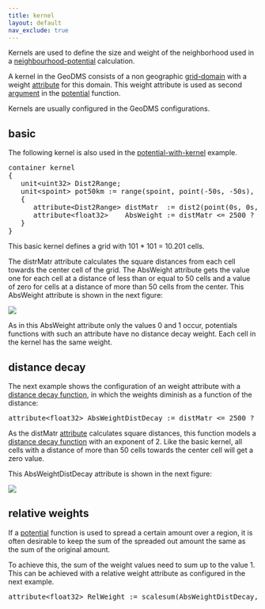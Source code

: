 ```yaml
---
title: kernel
layout: default
nav_exclude: true
---
```

Kernels are used to define the size and weight of the neighborhood used in a [neighbourhood-potential](neighbourhood-potential) calculation.

A kernel in the GeoDMS consists of a non geographic [grid-domain](grid-domain) with a weight [attribute](attribute) for this domain. This weight
attribute is used as second [argument](argument) in the [potential](potential) function.

Kernels are usually configured in the GeoDMS configurations.

## basic

The following kernel is also used in the [potential-with-kernel](potential-with-kernel) example.

<pre>
container kernel
{
   unit&lt;uint32&gt; Dist2Range;
   unit&lt;spoint&gt; pot50km := range(spoint, point(-50s, -50s), point(51s, 51s))
   {
      attribute&lt;Dist2Range&gt; distMatr  := dist2(point(0s, 0s, .), Dist2Range);
      attribute&lt;float32&gt;    AbsWeight := distMatr <= 2500 ? 1f : 0f;
   }
}
</pre>

This basic kernel defines a grid with 101 * 101 = 10.201 cells.

The distrMatr attribute calculates the square distances from each cell towards the center cell of the grid. The AbsWeight attribute gets the value one for each cell at a distance of less than or equal to 50 cells and a value of zero for cells at a distance of more than 50 cells from the center. This
AbsWeight attribute is shown in the next figure:

![](../assets/img/GUI/kernel_w200.png)

As in this AbsWeight attribute only the values 0 and 1 occur, potentials functions with such an attribute have no distance decay weight. Each cell in the kernel has the same weight.

## distance decay

The next example shows the configuration of an weight attribute with a [distance decay function](https://en.wikipedia.org/wiki/Distance_decay), in which the weights diminish as a function of the distance:

<pre>
attribute&lt;float32&gt; AbsWeightDistDecay := distMatr <= 2500 ? 1f / float32(distMatr) : 0f;
</pre>

As the distMatr [attribute](attribute) calculates square distances, this function models a [distance decay function](https://en.wikipedia.org/wiki/Distance_decay) with an exponent of 2. Like the basic kernel, all cells with a distance of more than 50 cells towards the center cell will get a zero value.

This AbsWeightDistDecay attribute is shown in the next figure:

![](../assets/img/GUI/kernel_dd_w200.png)

## relative weights

If a [potential](potential) function is used to spread a certain amount over a region, it is often desirable to keep the sum of the spreaded out amount the same as the sum of the original amount.

To achieve this, the sum of the weight values need to sum up to the value 1. This can be achieved with a relative weight attribute as configured in the next example.

<pre>
attribute&lt;float32&gt; RelWeight := scalesum(AbsWeightDistDecay, 1f);
</pre>